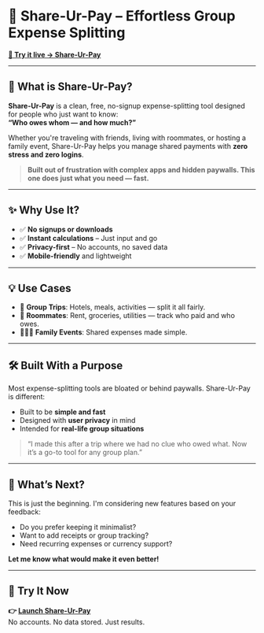 # 💸 Share-Ur-Pay – Effortless Group Expense Splitting

**[🔗 Try it live → Share-Ur-Pay](https://share-ur-pay.netlify.app/)**

---

## 🤔 What is Share-Ur-Pay?

**Share-Ur-Pay** is a clean, free, no-signup expense-splitting tool designed for people who just want to know:  
**“Who owes whom — and how much?”**

Whether you're traveling with friends, living with roommates, or hosting a family event, Share-Ur-Pay helps you manage shared payments with **zero stress and zero logins**.

> **Built out of frustration with complex apps and hidden paywalls. This one does just what you need — fast.**

---

## ✨ Why Use It?

- ✅ **No signups or downloads**
- ✅ **Instant calculations** – Just input and go
- ✅ **Privacy-first** – No accounts, no saved data
- ✅ **Mobile-friendly** and lightweight

---

## 💡 Use Cases

- 🧳 **Group Trips**: Hotels, meals, activities — split it all fairly.
- 🏡 **Roommates**: Rent, groceries, utilities — track who paid and who owes.
- 👨‍👩‍👧 **Family Events**: Shared expenses made simple.

---

## 🛠️ Built With a Purpose

Most expense-splitting tools are bloated or behind paywalls. Share-Ur-Pay is different:

- Built to be **simple and fast**
- Designed with **user privacy** in mind
- Intended for **real-life group situations**

> “I made this after a trip where we had no clue who owed what. Now it’s a go-to tool for any group plan.”

---

## 🔄 What’s Next?

This is just the beginning. I'm considering new features based on your feedback:

- Do you prefer keeping it minimalist?
- Want to add receipts or group tracking?
- Need recurring expenses or currency support?

**Let me know what would make it even better!**

---

## 📌 Try It Now  
**👉 [Launch Share-Ur-Pay](https://share-ur-pay.netlify.app/)**  
No accounts. No data stored. Just results.

